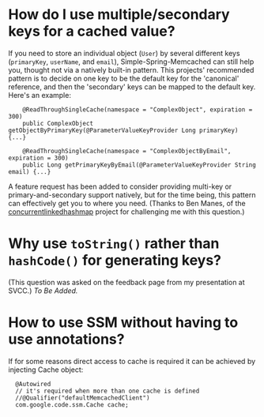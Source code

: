 # How do I use multiple/secondary keys for a cached value? #
If you need to store an individual object (`User`) by several different keys (`primaryKey`, `userName`, and `email`), Simple-Spring-Memcached can still help you, thought not via a natively built-in pattern.
This projects' recommended pattern is to decide on one key to be the default key for the 'canonical' reference, and then the 'secondary' keys can be mapped to the default key.
Here's an example:
```
    @ReadThroughSingleCache(namespace = "ComplexObject", expiration = 300)
    public ComplexObject getObjectByPrimaryKey(@ParameterValueKeyProvider Long primaryKey) {...}
    
    @ReadThroughSingleCache(namespace = "ComplexObjectByEmail", expiration = 300)
    public Long getPrimaryKeyByEmail(@ParameterValueKeyProvider String email) {...}
```
A feature request has been added to consider providing multi-key or primary-and-secondary support natively, but for the time being, this pattern can effectively get you to where you need.
(Thanks to Ben Manes, of the [concurrentlinkedhashmap](http://code.google.com/p/concurrentlinkedhashmap/) project for challenging me with this question.)

# Why use `toString()` rather than `hashCode()` for generating keys? #
(This question was asked on the feedback page from my presentation at SVCC.)
_To Be Added._

# How to use SSM without having to use annotations? #
If for some reasons direct access to cache is required it can be achieved by injecting Cache object:
```
  @Autowired
  // it's required when more than one cache is defined
  //@Qualifier("defaultMemcachedClient") 
  com.google.code.ssm.Cache cache;
```
